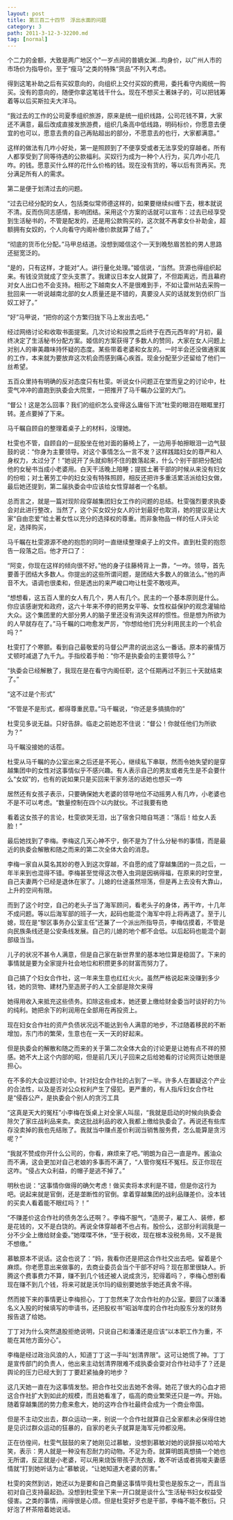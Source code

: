 ```yaml
---
layout: post
title: 第三百二十四节　浮出水面的问题
category: 3
path: 2011-3-12-3-32200.md
tag: [normal]
---
```


个二力的金额，大致是两广地区个"一岁点间的普嫡女渊…均身价，以广州人市的市场价为指导价。至于“瘦马”之类的特殊“货品”不列入考虑。

得到这笔补助之后有买奴意向的，向组织上交付买奴的费用，委托看守内阁统一购买。没有的意向的，随便你拿这笔钱干什么。现在不想买土著妹子的，可以把钱筹着等以后买斯拉夫大洋马。

“我过去的工作的公司夏季组织旅游，原来是统一组织线路，公司花钱不算，大家还不满意，最后改成直接发旅游费，组织几条高中低线路，明码标价，你愿意去便宜的也可以，愿意去贵的自己再贴超出的部分，不愿意去的也行，大家都满意。”

这样的做法有几咋小好处，第一是照顾到了不便享受或者无法享受的穿越者。所有人都享受到了同等待遇的公款福利。买奴行为成为一种个人行为，买几咋小花几咋。的钱。愿意买什么样的花什么价格的钱。现在没有货的，等以后有货再买。充分满足所有人的需求。

第二是便于划清过去的问题。

“过去已经分配的女人，包括类似常师德这样的，如果要继续纠缠下去，根本就说不清。反而伤同志感情，影响团结。采用这个方案的话就可以宣布：过去已经享受到生活秘书的，不管是配发的，还是用公款购买的，这次就不再拿女仆补助金，超额拥有女奴的，个人向看守内阁补缴价款就算了结了。”

“彻底的货币化分配。”马甲总结道。没想到姬信这个一天到晚愁眉苦脸的男人思路还挺宽泛的。

“是的，只有这样，才能对“人。讲行量化处理。”姬信说，“当然。货源也得组织起来。有钱没货就成了空头支票了。我建议日本女人就算了，不但距离远，而且幕府对女人出口也不会支持。相形之下越南女人不是很难到手，不如让雷州站去采购一批回来一一听说越南北部的女人质量还是不错的，真要没人买的话就发到仿织厂当奴工好了。”

“好”马甲说，“把你的这个方繁归拢下马上发出去吧。”

经过网络讨论和收取书面提案。几次讨论和投票之后终于在西元西年的"月初，最终决定了生活秘书分配方案。姬信的方案获得了多数人的赞同，大家在女人问题上对别人的审美趣味持怀疑的态度。某些带着老婆和女友的。一时半会还没做通家属的工作，本来就为要放弃这次机会而感到痛心疾首。现金分配至少还留给了他们一丝希望。

五百众里持有明确的反对态度只有杜雯。听说女仆问题正在堂而皇之的讨论中，杜雯气冲冲的直跑到执委会大院里，一把推开了马千瞩办公室的大门。

“督公！这是怎么回事？我们的组织怎么变得这么庸俗下流”杜雯的眼泪在眼眶里打转。差点要掉了下来。

马千瞩自顾自的整理着桌子上的材料，没理她。

杜雯也不管，自顾自的一屁股坐在他对面的藤椅上了，一边用手帕擦眼泪一边气鼓鼓的说：“你身为主要领导。对这个事情怎么一言不发？这样践踏妇女的尊严和人身权力，太过分了！”她说开了头就抑制不住的数落起来，什么个别干部把分配给他的女秘书当成小老婆用。白天干活晚上陪睡；提拔土著干部的时候从来没有妇女的份啦；对土著劳工中的妇女没有特殊照顾，相反还把许多重活累活派给妇女做，最后她还提到，第二届执委会中应该给女性穿越者一个名额。

总而言之，就是一篇对现阶段穿越集团妇女工作的问题的总结。杜雯强烈要求执委会对此进行整改，当然了，这个买女奴分女人的计划最好也取消，她的提议是让大家“自由恋爱”给土著女性以充分的选择权的尊重。而非象物品一样的任人评头论足，选择购买，

马千瞩在杜雯源源不绝的抱怨的同时一直继续整理桌子上的文件。直到杜雯的抱怨告一段落之后。他才开口了：

“阿变，你现在这样的倾向很不好。”他的身子往藤椅背上一靠，“一咋。领导，首先要善于团结大多数人。你提出的这些所谓问题，是团结大多数人的做法么。”他的声音不大。语调也很柔和，但是透出的来严峻口吻让杜雯不敢吱声。

“想想看，这五百人里的女人有几个，男人有几个。民主的一个基本原则是什么。你应该感谢党和政府，这六十年来不停的把男女平等、女性权益保护的观念灌输给大众。这个集团里的大部分男人的脑子里还没有消失这样的惯性。但是想为所欲为的人早就存在了。”马千瞩的口吻愈发严厉，“你想给他们充分利用民主的一个机会吗？”

杜雯打了个寒颤。看到自己最敬爱的马督公严肃的说出这么一番话。原本的豪情万丈顿时减退了九千九。手指绞着手帕：“你不是执委会的主要领导么？”

“执委会已经解散了，我现在是在看守内阁任职，这个任期再过不到三十天就结束了。”

“这不过是个形式”

“不管是不是形式，都得尊重民意。”马千瞩说，“你还是多搞搞你的”

杜雯见多说无益。只好告辞。临走之前她忍不住说：“督公！你就任他们为所欲为？”

马千瞩没接她的话茬。

杜雯从马千瞩的办公室出来之后还是不死心，继续私下串联，然而令她失望的是穿越集团中的女性对这事情似乎不感兴趣。有人表示自己的男友或者先生是不会要什么“女奴”的，也有的说如果只是买回来干家务活的话她也想买一咋

居然还有女孩子表示，只要确保她大老婆的领导地位不动摇男人有几咋，小老婆也不是不可以考虑。“数量控制在四个以内就伙。不过我要有绝

看着这女孩子的言论，杜雯欲哭无泪，出了宿舍只暗自骂道：“落后！给女人丢脸！”

最后她找到了李梅。李梅这几天心神不宁，倒不是为了什么分秘书的事情，而是最近的执委会解散和随之而来的第二次全体大会的消息。

李梅一家自从莫名其妙的卷入到这次穿越，不自愿的成了穿越集团的一员之后，一年半来到也混得不错。李梅甚至觉得这次卷入虫洞是因祸得福，在原来的时空里，自己夫妻两个已经是退休在家了。儿媳的仕途虽然坦荡，但是再上去没有大靠山，上升的空间有限。

而到了这个时空，自己的老头子当了海军顾问，看老头子的身体，再干咋，十几年不成问题。等以后海军部的班子一大，起码也能混个海军中将上将再退了。至于儿媳，现在是“黎区事务办公室主任”还兼了一个派出所指导员，李梅估摸着，不管是向民族条线还是公安条线发展。自己的儿媳的地个都不会低。以后起码也能混个副部级当当。

儿子的状况不甚令人满意，但是自己家在新世界里的基本地位算是稳固了。下来的事情就是要为全家提升社会地位和积攒更多的财富而努力了。

自己搞了个妇女合作社，这一年来生意也红红火火。虽然严格说起来没赚到多少钱，她的货物、建材乃至造房子的人工全部是除欠来得

她得用收入来抵充这些债务。扣除这些成本，她还要上缴给财金委当时谈好的力％的纯利。她把余下的利润用在全部用在再投资上。

现在妇女合作社的资产负债状况远不能达到令人满意的地步，不过随着移民的不断增加，东门市的繁荣，生意也在一天一天的好起来。

但是执委会的解散和随之而来的关于第二次全体大会的讨论更是让她有点不祥的预感。她不大上这个内部的昭，但是前几天儿子回来之后给她看的讨论网页让她很是担心。

在不多的大会议题讨论中。针对妇女合作社的占到了一半。许多人在置疑这个产业的合法性，以及是否对公众权利产生了侵犯。更严重的，有人指斥妇女合作社是“侵吞公产，是执委会个别人的贪污工具

“这真是天大的冤枉”小李梅在饭桌上对全家人叫屈，“我就是启动的时候向执委会除欠了家庄战利品来卖。卖这批战利品的收入我都上缴给执委会了。再说还有些库存没卖掉的我也先结账了。我就当中赚点差价利润当销售服务费，怎么能算是贪污呢？”

“我就不赞成你开什么公司的，你看，麻烦来了吧。”明朗为自己一直是咋。酱油众而不满，这会更加对自己老娘的多事而不满了，“人管你冤枉不冤枉。反正你现在这咋。“侵占大众利益，的帽子是逃不掉了。”

明秋也说：“这事情你做得的确欠考虑！做买卖将本求利是不错，但是你这行为吧。说起来就是官倒，还是垄断性的官倒。拿着穿越集团的战利品赚差价。没本钱的买卖人看着能不眼红吗？！”

“不赚差价这合作社的债务怎么还啊？。李梅不服气，“造房子，雇工人、装修，都是花钱的，又不是白饶的。再说全体穿越者不也占有。股份么，这部分利润我是一分不少全上缴给财金委。”她喋喋不休，“至于税收，现在根本没税务局，又不是我不想缴。”

慕敏原本不说话。这会也说了：“妈，我看你还是把这合作社交出去吧。留着是个麻烦。你老愿意出来做事的，去商业委员会当个干部不好吗？现在那里很缺人。折腾这个费事费力不算，赚不到几个钱还被人说成贪污，犯得着吗？，李梅心想别看现在赚不到几个钱，将来可就是沃尔玛的级别要她放手她还真舍不得。

然而接下来的事情更让李梅担心，丁丁忽然来了次合作社的办公室。要回了以潘潘名义入股的时候填写的申请书，还把股权书”昭汹年度的合作社向股东分发的财务报告退了给她。

丁丁对为什么突然退股拒绝说明，只说自己和潘潘还是应该“以本职工作为重，不能在其他方面分心”。

李梅是经过政治风浪的人，知道丁丁这一手叫“划清界限”。这可让她慌了神。丁丁是宣传部门的负责人，他出来主动划清界限难不成执委会耍对合作社动手了？还是舆论的压力已经大到丁丁要赶紧抽身的地步？

这几天她一直在为这事情发愁。把合作社交出去她不舍得。她花了很大的心血才把这合作社扩大到如此的规模，而且她看准了，临高的商业繁荣还只是一咋。开始。随着穿越集团的势力愈来愈大，她的这咋合作社最终会成为一个商业帝国。

但是不主动交出去，群众运动一来，别说一个合作社就算自己全家都未必保得住她是见识过群众运动的狂暴的，自家的老头子就算是海军元帅都没用。

正在彷徨间，杜雯气鼓鼓的来了她刚见过慕敏，没想到慕敏对她的说辞报以哈哈大笑，表示：男人就是一种没有忍耐力的动物。不足为奇。就算明朗真想搞一个她也无所谓，反正就是小老婆，可以用来烧饭带孩子洗衣服，敢不听话或者挑唆夫妻感情就“打到她听话为止”慕敏说，“让她知道大老婆的厉害。”

杜雯的突然到访，她还以为是要和自己商量这事情毕竟杜雯也是股东之一，而且当初对自己支持最起劲。没想到杜雯坐下来一开口就是谈什么“生活秘书妇女权益受侵害。之类的事情，闹得很是心烦。但是杜雯好歹也是干部，李梅不能不敷衍。只好泡了杯茶陪着她说话。